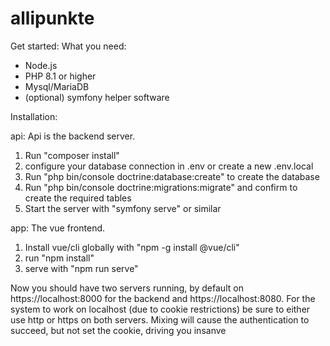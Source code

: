 # allipunkte

Get started:
What you need: 
- Node.js
- PHP 8.1 or higher
- Mysql/MariaDB
- (optional) symfony helper software

Installation:

api: Api is the backend server. 
1. Run "composer install" 
2. configure your database connection in .env or create a new .env.local
3. Run "php bin/console doctrine:database:create" to create the database
4. Run "php bin/console doctrine:migrations:migrate" and confirm to create the required tables
5. Start the server with "symfony serve" or similar

app: The vue frontend. 
1. Install vue/cli globally with "npm -g install @vue/cli" 
2. run "npm install"
3. serve with "npm run serve"


Now you should have two servers running, by default on https://localhost:8000 for the backend and https://localhost:8080. 
For the system to work on localhost (due to cookie restrictions) be sure to either use http or https on both servers. 
Mixing will cause the authentication to succeed, but not set the cookie, driving you insanve
